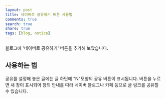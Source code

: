 ```yaml
---
layout: post
title: 네이버로 공유하기 버튼 사용법
comments: true
search: true
share: true
tags: [blog, notice]
---
```


블로그에 '네이버로 공유하기' 버튼을 추가해 보았습니다.

## 사용하는 법
공유를 설정해 놓은 글에는 글 하단에 "N"모양의 공유 버튼이 표시됩니다.
버튼을 누르면 새 창이 표시되어 창의 안내를 따라 네이버 블로그나 카페 등으로 글 링크를 공유할 수 있습니다.